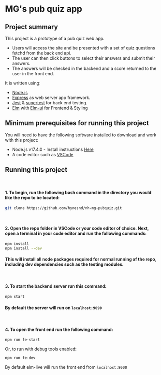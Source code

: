 # MG's pub quiz app

## Project summary

This project is a prototype of a pub quiz web app.

- Users will access the site and be presented with a set of quiz questions fetchd from the back end api.
- The user can then click buttons to select their answers and submit their answers.
- The answers will be checked in the backend and a score returned to the user in the front end.

It is written using:

- [Node.js](https://nodejs.org/en/)
- [Express](https://expressjs.com/) as web server app framework.
- [Jest](https://jestjs.io/) & [supertest](https://www.npmjs.com/package/supertest) for back end testing.
- [Elm](https://elm-lang.org/) with [Elm-ui](https://package.elm-lang.org/packages/mdgriffith/elm-ui/1.1.8/) for Frontend & Styling

## Minimum prerequisites for running this project

You will need to have the following software installed to download and work with this project:

- Node.js v17.4.0 - Install instructions [Here](https://nodejs.dev/learn/how-to-install-nodejs)
- A code editor such as [VSCode](https://code.visualstudio.com/)

## Running this project

<br>

#### 1. To begin, run the following bash command in the directory you would like the repo to be located:

```bash
git clone https://github.com/hynesnd/nh-mg-pubquiz.git
```

<br>

#### 2. Open the repo folder in VSCode or your code editor of choice. Next, open a terminal in your code editor and run the following commands:

```bash
npm install
npm install --dev
```

#### This will install all node packages required for normal running of the repo, including dev dependencies such as the testing modules.

<br>

#### 3. To start the backend server run this command:

```bash
npm start
```

#### By default the server will run on `localhost:9090`

<br>

#### 4. To open the front end run the following command:

```bash
npm run fe-start
```

Or, to run with debug tools enabled:

```bash
npm run fe-dev
```

By default elm-live will run the front end from `localhost:8000`
